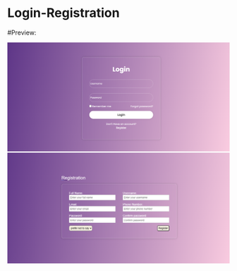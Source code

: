 # Login-Registration

#Preview: 

<img src="https://github.com/francyelle349/Login-Registration/blob/main/Login/login.png" >

<img src="https://github.com/francyelle349/Login-Registration/blob/main/Login/register.png" >
